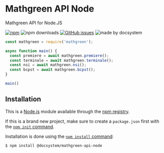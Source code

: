 # Mathgreen API Node

Mathgreen API for Node.JS

[![npm](https://img.shields.io/npm/v/@docsystem/mathgreen-api-node)](https://www.npmjs.com/package/@docsystem/mathgreen-api-node) ![npm downloads](https://img.shields.io/npm/dt/@docsystem/mathgreen-api-node) [![GitHub issues](https://img.shields.io/github/issues/DocSystem/mathgreen-api-node)](https://github.com/DocSystem/mathgreen-api-node/issues) ![made by docsystem](https://img.shields.io/badge/Made%20by-DocSystem-blue)

```js
const mathgreen = require('mathgreen');

async function main() {
  const premiere = await mathgreen.premiere();
  const terminale = await mathgreen.terminale();
  const nsi = await mathgreen.nsi();
  const bcpst = await mathgreen.bcpst();
}

main()
```

## Installation

This is a [Node.js](https://nodejs.org/en/) module available through the [npm registry](https://www.npmjs.com/).

If this is a brand new project, make sure to create a ``package.json`` first with the [``npm init`` command](https://docs.npmjs.com/creating-a-package-json-file).

Installation is done using the [``npm install`` command](https://docs.npmjs.com/getting-started/installing-npm-packages-locally):

```
$ npm install @docsystem/mathgreen-api-node
```
